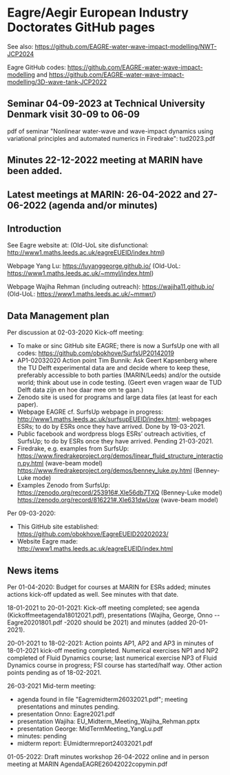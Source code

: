# Eagre/Aegir European Industry Doctorates GitHub pages

See also:
https://github.com/EAGRE-water-wave-impact-modelling/NWT-JCP2024

Eagre GitHub codes: https://github.com/EAGRE-water-wave-impact-modelling
and
https://github.com/EAGRE-water-wave-impact-modelling/3D-wave-tank-JCP2022

## Seminar 04-09-2023 at Technical University Denmark visit 30-09 to 06-09
pdf of seminar "Nonlinear water-wave and wave-impact dynamics using 
variational principles and automated numerics in Firedrake": tud2023.pdf

## Minutes 22-12-2022 meeting at MARIN have been added.

## Latest meetings at MARIN: 26-04-2022 and 27-06-2022 (agenda and/or minutes)

## Introduction
See Eagre website at: (Old-UoL site disfunctional: http://www1.maths.leeds.ac.uk/eagreEUEID/index.html)

Webpage Yang Lu: https://luyanggeorge.github.io/ (Old-UoL: https://www1.maths.leeds.ac.uk/~mmyl/index.html)

Webpage Wajiha Rehman (including outreach): https://wajiha11.github.io/ (Old-UoL: https://www1.maths.leeds.ac.uk/~mmwr/)


## Data Management plan

Per discussion at 02-03-2020 Kick-off meeting:

- To make or sinc GitHub site EAGRE; there is now a SurfsUp one with all codes: https://github.com/obokhove/SurfsUP20142019
- AP1-02032020 Action point Tim Bunnik: Ask Geert Kapsenberg where the TU Delft experimental data are and decide where to keep these, preferably accessible to both parties (MARIN/Leeds) and/or the outside world; think about use in code testing. (Geert even vragen waar de TUD Delft data zijn en hoe daar mee om te gaan.)
- Zenodo site  is used for programs and large data files (at least for each paper).
- Webpage EAGRE cf. SurfsUp webpage in progress: http://www1.maths.leeds.ac.uk/surfsupEUEID/index.html; webpages ESRs;
to do by ESRs once they have arrived. Done by 19-03-2021.
- Public facebook and wordpress blogs ESRs’ outreach activities, cf SurfsUp;
to do by ESRs once they have arrived. Pending 21-03-2021.
- Firedrake, e.g. examples from SurfsUp: https://www.firedrakeproject.org/demos/linear_fluid_structure_interaction.py.html (wave-beam model) https://www.firedrakeproject.org/demos/benney_luke.py.html (Benney-Luke mode)
- Examples Zenodo from SurfsUp: https://zenodo.org/record/253916#.Xle56db7TXQ (Benney-Luke model) https://zenodo.org/record/816221#.Xle631dwUow (wave-beam model)

Per 09-03-2020:
- This GitHub site established: https://github.com/obokhove/EagreEUEID20202023/
- Website Eagre made:  http://www1.maths.leeds.ac.uk/eagreEUEID/index.html

## News items

Per 01-04-2020: Budget for courses at MARIN for ESRs added; minutes actions kick-off updated as well. See minutes with that date.

18-01-2021 to 20-01-2021: Kick-off meeting completed; see agenda (Kickoffmeetagenda18012021.pdf), presentations (Wajiha, George, Onno --Eagre20201801.pdf -2020 should be 2021) and minutes (added 20-01-2021).

20-01-2021 to 18-02-2021: Action points AP1, AP2 and AP3 in minutes of 18-01-2021 kick-off meeting completed. Numerical exercises NP1 and NP2 completed of Fluid Dynamics course; last numerical exercise NP3 of Fluid Dynamics course in progress; FSI course has started/half way. Other action points pending as of 18-02-2021.

26-03-2021 Mid-term meeting:
- agenda found in file "Eagremidterm26032021.pdf"; meeting presentations and minutes pending.
- presentation Onno: Eagre2021.pdf
- presentation Wajiha: EU_Midterm_Meeting_Wajiha_Rehman.pptx
- presentation George: MidTermMeeting_YangLu.pdf
- minutes: pending
- midterm report: EUmidtermreport24032021.pdf

01-05-2022: Draft minutes workshop 26-04-2022 online and in person meeting at MARIN 
AgendaEAGRE26042022copymin.pdf



